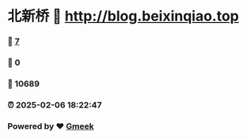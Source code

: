 # 北新桥 :link: http://blog.beixinqiao.top 
### :page_facing_up: [7](http://blog.beixinqiao.top/tag.html) 
### :speech_balloon: 0 
### :hibiscus: 10689 
### :alarm_clock: 2025-02-06 18:22:47 
### Powered by :heart: [Gmeek](https://github.com/Meekdai/Gmeek)
